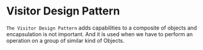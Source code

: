 # Visitor Design Pattern

`The Visitor Design Pattern` adds capabilities to a composite of objects and encapsulation is not important. And it is used when we have to perform an operation on a group of similar kind of Objects.
